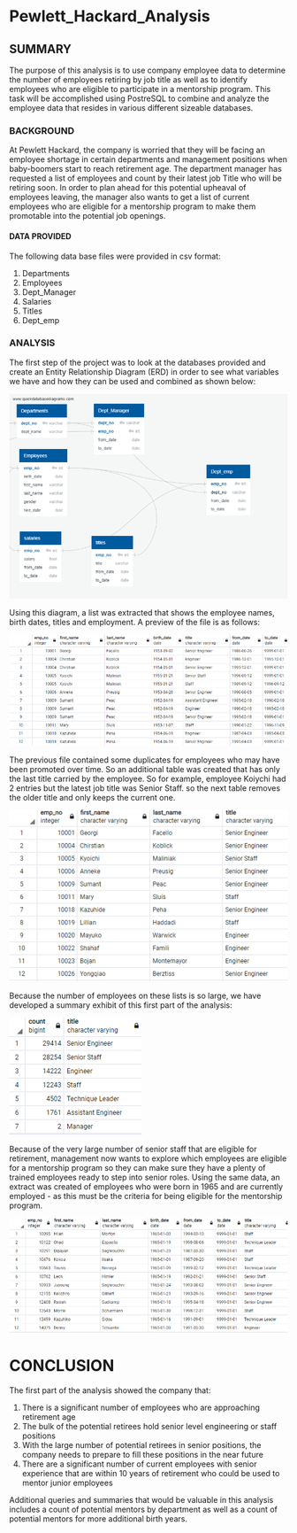 # Pewlett_Hackard_Analysis
## SUMMARY
The purpose of this analysis is to use company employee data to determine the number of employees retiring by job title as well as to identify employees who are eligible to participate in a mentorship program.  This task will be accomplished using PostreSQL to combine and analyze the employee data that resides in various different sizeable databases.
### BACKGROUND
At Pewlett Hackard, the company is worried that they will be facing an employee shortage in certain departments and management positions when baby-boomers start to reach retirement age.  The department manager has requested a list of employees and count by their latest job Title who will be retiring soon.  In order to plan ahead for this potential upheaval of employees leaving, the manager also wants to get a list of current employees who are eligible for a mentorship program to make them promotable into the potential job openings.
#### DATA PROVIDED 
The following data base files were provided in csv format:
1. Departments
2. Employees
3. Dept_Manager
4. Salaries
5. Titles
6. Dept_emp
  
### ANALYSIS
The first step of the project was to look at the databases provided and create an Entity Relationship Diagram (ERD) in order to see what variables we have and how they can be used and combined as shown below:
  
![](https://github.com/xactuary/Pewlett_Hackard_Analysis/blob/main/Data/EmployeeDB.png)
  
Using this diagram, a list was extracted that shows the employee names, birth dates, titles and employment.  A preview of the file is as follows:
  
![](https://github.com/xactuary/Pewlett_Hackard_Analysis/blob/main/Data/Table_1_retirement_titles_snip.PNG)
  
The previous file contained some duplicates for employees who may have been promoted over time.  So an additional table was created that has only the last title carried by the employee.  So for example, employee Koiychi had 2 entries but the latest job title was Senior Staff.  so the next table removes the older title and only keeps the current one. 
  
![](https://github.com/xactuary/Pewlett_Hackard_Analysis/blob/main/Data/Table_2_unique_titles_snip.PNG)
  
Because the number of employees on these lists is so large, we have developed a summary exhibit of this first part of the analysis:
  
![](https://github.com/xactuary/Pewlett_Hackard_Analysis/blob/main/Data/Table_3_retiring_titles_snip.PNG)

Because of the very large number of senior staff that are eligible for retirement, management now wants to explore which employees are eligible for a mentorship program so they can make sure they have a plenty of trained employees ready to step into senior roles.  Using the same data, an extract was created of employees who were born in 1965 and are currently employed - as this must be the criteria for being eligible for the mentorship program.  
  
![](https://github.com/xactuary/Pewlett_Hackard_Analysis/blob/main/Data/Table_4_mentorship_snip.PNG)

# CONCLUSION
The first part of the analysis showed the company that:
    
1. There is a significant number of employees who are approaching retirement age
2. The bulk of the potential retirees hold senior level engineering or staff positions
3. With the large number of potential retirees in senior positions, the company needs to prepare to fill these positions in the near future
4. There are a significant number of current employees with senior experience that are within 10 years of retirement who could be used to mentor junior employees
    
Additional queries and summaries that would be valuable in this analysis includes a count of potential mentors by department as well as a count of potential mentors for more additional birth years.  



